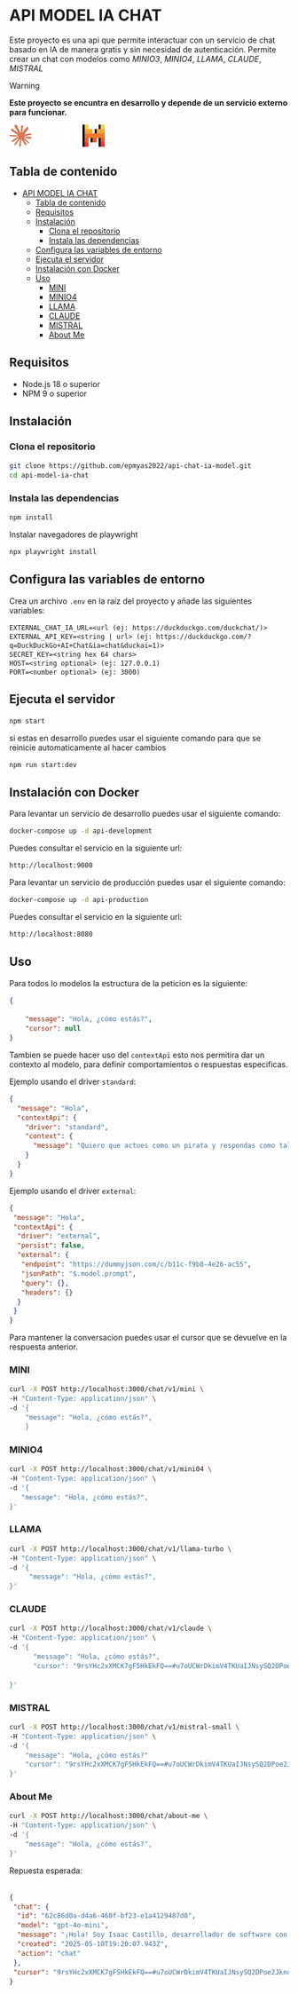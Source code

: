 
# API MODEL IA CHAT

Este proyecto es una api que permite interactuar con un servicio de chat basado en IA de manera gratis y sin necesidad de autenticación. Permite
crear un chat con modelos como *MINIO3*, *MINIO4*, *LLAMA*, *CLAUDE*, *MISTRAL*

> [!WARNING]  
> **Este proyecto se encuntra en desarrollo y depende de un servicio externo para funcionar.**

<div>
<img width="40" height="40" src="./logos/claude-ai-icon.svg" alt="Claude AI Icon"/>
<img width="40" height="40" src="./logos/ollama_dark.svg" alt="Llama Icon"/>
<img width="40" height="40" src="./logos/openai_dark.svg" alt="OpenIA Icon"/>
<img width="40" height="40" src="./logos/mistral-ai_logo.svg" alt="Mistral Icon"/>
</div>

## Tabla de contenido

- [API MODEL IA CHAT](#api-model-ia-chat)
  - [Tabla de contenido](#tabla-de-contenido)
  - [Requisitos](#requisitos)
  - [Instalación](#instalación)
    - [Clona el repositorio](#clona-el-repositorio)
    - [Instala las dependencias](#instala-las-dependencias)
  - [Configura las variables de entorno](#configura-las-variables-de-entorno)
  - [Ejecuta el servidor](#ejecuta-el-servidor)
  - [Instalación con Docker](#instalación-con-docker)
  - [Uso](#uso)
    - [MINI](#mini)
    - [MINIO4](#minio4)
    - [LLAMA](#llama)
    - [CLAUDE](#claude)
    - [MISTRAL](#mistral)
    - [About Me](#about-me)

## Requisitos

- Node.js 18 o superior
- NPM 9 o superior

## Instalación

### Clona el repositorio

```bash
git clone https://github.com/epmyas2022/api-chat-ia-model.git
cd api-model-ia-chat
```

### Instala las dependencias

```bash
npm install
```

Instalar navegadores de playwright

```bash
npx playwright install
```

## Configura las variables de entorno

Crea un archivo `.env` en la raíz del proyecto y añade las siguientes variables:

```env
EXTERNAL_CHAT_IA_URL=<url (ej: https://duckduckgo.com/duckchat/)>
EXTERNAL_API_KEY=<string | url> (ej: https://duckduckgo.com/?q=DuckDuckGo+AI+Chat&ia=chat&duckai=1)>
SECRET_KEY=<string hex 64 chars>
HOST=<string optional> (ej: 127.0.0.1)
PORT=<number optional> (ej: 3000)
````

## Ejecuta el servidor

```bash
npm start
```

si estas en desarrollo puedes usar el siguiente comando para que se reinicie automaticamente al hacer cambios

```bash
npm run start:dev
```

## Instalación con Docker

Para levantar un servicio de desarrollo puedes usar el siguiente comando:

```bash
docker-compose up -d api-development
```

Puedes consultar el servicio en la siguiente url:

```bash
http://localhost:9000
```

Para levantar un servicio de producción puedes usar el siguiente comando:

```bash
docker-compose up -d api-production
```

Puedes consultar el servicio en la siguiente url:

```bash
http://localhost:8080
```

## Uso

Para todos lo modelos la estructura de la peticion es la siguiente:

```json
{
 
    "message": "Hola, ¿cómo estás?",
    "cursor": null
}   
```

Tambien se puede hacer uso del `contextApi` esto nos permitira dar un contexto al modelo, para definir comportamientos o respuestas especificas.

Ejemplo usando el driver `standard`:

```json
{
  "message": "Hola",
  "contextApi": {
    "driver": "standard",
    "context": {
      "message": "Quiero que actues como un pirata y respondas como tal"
    }
  }
}
```

Ejemplo usando el driver `external`:

```json
{
 "message": "Hola",
 "contextApi": {
  "driver": "external",
  "persist": false,
  "external": {
   "endpoint": "https://dummyjson.com/c/b11c-f9b8-4e26-ac55",
   "jsonPath": "$.model.prompt",
   "query": {},
   "headers": {}
  }
 }
}
```

Para mantener la conversacion puedes usar el cursor que se devuelve en la respuesta anterior.

### MINI

```bash
curl -X POST http://localhost:3000/chat/v1/mini \
-H "Content-Type: application/json" \
-d '{ 
    "message": "Hola, ¿cómo estás?",
    }
```

### MINIO4

```bash
curl -X POST http://localhost:3000/chat/v1/mini04 \
-H "Content-Type: application/json" \
-d '{
   "message": "Hola, ¿cómo estás?",
}'
```

### LLAMA

```bash
curl -X POST http://localhost:3000/chat/v1/llama-turbo \
-H "Content-Type: application/json" \
-d '{
     "message": "Hola, ¿cómo estás?",
}'
```

### CLAUDE

```bash
curl -X POST http://localhost:3000/chat/v1/claude \
-H "Content-Type: application/json" \
-d '{
      "message": "Hola, ¿cómo estás?",
      "cursor": "9rsYHc2xXMCK7gF5HkEkFQ==#u7oUCWrDkimV4TKUaIJNsySQ2DPoe2JknqiJ36ccNPeDO/DomtEkHVOTB8mrpPo1huTa5vWGCbM"

}'
```

### MISTRAL

```bash
curl -X POST http://localhost:3000/chat/v1/mistral-small \
-H "Content-Type: application/json" \
-d '{
    "message": "Hola, ¿cómo estás?"
    "cursor": "9rsYHc2xXMCK7gF5HkEkFQ==#u7oUCWrDkimV4TKUaIJNsySQ2DPoe2JknqiJ36ccNPeDO/DomtEkHVOTB8mrpPo1huTa5vWGCbM"
}'
```

### About Me

```bash
curl -X POST http://localhost:3000/chat/about-me \
-H "Content-Type: application/json" \
-d '{
    "message": "Hola, ¿cómo estás?",
}'
```

Repuesta esperada:

```json

{
 "chat": {
  "id": "62c86d0a-d4a6-460f-bf23-e1a4129487d0",
  "model": "gpt-4o-mini",
  "message": "¡Hola! Soy Isaac Castillo, desarrollador de software con 2 años de experiencia en aplicaciones web y móviles. Actualmente trabajo en la Secretaría de Innovación de El Salvador. En mi tiempo libre disfruto jugar videojuegos, fútbol y pasar tiempo con mi gato Parches. Si tienes preguntas sobre mi trabajo o habilidades, estaré encantado de ayudarte. 😊",
  "created": "2025-05-10T19:20:07.943Z",
  "action": "chat"
 },
 "cursor": "9rsYHc2xXMCK7gF5HkEkFQ==#u7oUCWrDkimV4TKUaIJNsySQ2DPoe2JknqiJ36ccNPeDO/DomtEkHVOTB8mrpPo1huTa5vWGCbM"
}
```
